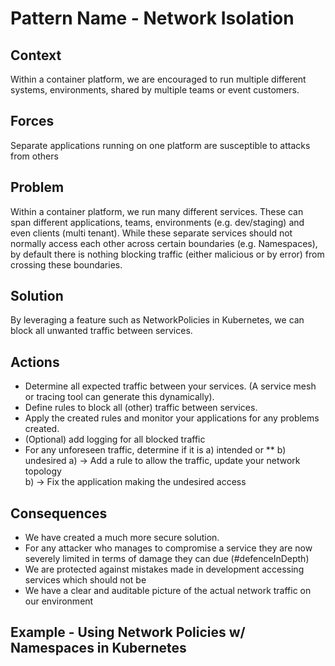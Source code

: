 # Pattern Name - Network Isolation

## Context

Within a container platform, we are encouraged to run multiple different systems, environments, shared by multiple teams or event customers.

## Forces

Separate applications running on one platform are susceptible to attacks from others

## Problem

Within a container platform, we run many different services. These can span different applications, teams, environments (e.g. dev/staging) and even clients (multi tenant). While these separate services should not normally access each other across certain boundaries (e.g. Namespaces), by default there is nothing blocking traffic (either malicious or by error) from crossing these boundaries.

## Solution

By leveraging a feature such as NetworkPolicies in Kubernetes, we can block all unwanted traffic between services.
 
## Actions

* Determine all expected traffic between your services. (A service mesh or tracing tool can generate this dynamically).
* Define rules to block all (other) traffic between services.
* Apply the created rules and monitor your applications for any problems created.
* (Optional) add logging for all blocked traffic
* For any unforeseen traffic, determine if it is a) intended or ** b) undesired
a) -> Add a rule to allow the traffic, update your network topology<br/>
b) -> Fix the application making the undesired access

## Consequences

* We have created a much more secure solution.
* For any attacker who manages to compromise a service they are now severely limited in terms of damage they can due (#defenceInDepth)
* We are protected against mistakes made in development accessing services which should not be
* We have a clear and auditable picture of the actual network traffic on our environment

## Example - Using Network Policies w/ Namespaces in Kubernetes
